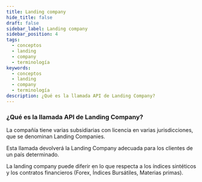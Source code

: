 ```yaml
---
title: Landing company
hide_title: false
draft: false
sidebar_label: Landing company
sidebar_position: 4
tags:
  - conceptos
  - landing
  - company
  - terminología
keywords:
  - conceptos
  - landing
  - company
  - terminología
description: ¿Qué es la llamada API de Landing Company?
---
```


### ¿Qué es la llamada API de Landing Company?

La compañía tiene varias subsidiarias con licencia en varias jurisdicciones, que se denominan Landing Companies.

Esta llamada devolverá la Landing Company adecuada para los clientes de un país determinado.

La landing company puede diferir en lo que respecta a los índices sintéticos y los contratos financieros (Forex, Índices Bursátiles, Materias primas).
